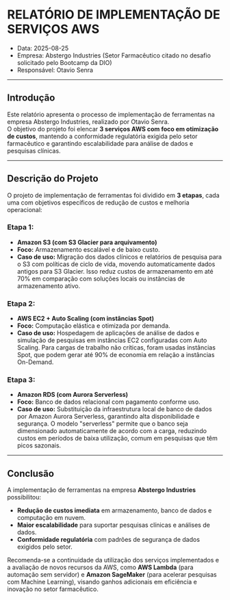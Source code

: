 # RELATÓRIO DE IMPLEMENTAÇÃO DE SERVIÇOS AWS 

- Data: 2025-08-25
- Empresa: Abstergo Industries (Setor Farmacêutico citado no desafio solicitado pelo Bootcamp da DIO)  
- Responsável: Otavio Senra

---

## Introdução 
Este relatório apresenta o processo de implementação de ferramentas na empresa Abstergo Industries, realizado por Otavio Senra.  
O objetivo do projeto foi elencar **3 serviços AWS com foco em otimização de custos**, mantendo a conformidade regulatória exigida pelo setor farmacêutico e garantindo escalabilidade para análise de dados e pesquisas clínicas.  

---

## Descrição do Projeto 
O projeto de implementação de ferramentas foi dividido em **3 etapas**, cada uma com objetivos específicos de redução de custos e melhoria operacional:  

### Etapa 1:  
- **Amazon S3 (com S3 Glacier para arquivamento)**  
- **Foco:** Armazenamento escalável e de baixo custo.  
- **Caso de uso:** Migração dos dados clínicos e relatórios de pesquisa para o S3 com políticas de ciclo de vida, movendo automaticamente dados antigos para S3 Glacier. Isso reduz custos de armazenamento em até 70% em comparação com soluções locais ou instâncias de armazenamento ativo.  

### Etapa 2:  
- **AWS EC2 + Auto Scaling (com instâncias Spot)**  
- **Foco:** Computação elástica e otimizada por demanda.  
- **Caso de uso:** Hospedagem de aplicações de análise de dados e simulação de pesquisas em instâncias EC2 configuradas com Auto Scaling. Para cargas de trabalho não críticas, foram usadas instâncias Spot, que podem gerar até 90% de economia em relação a instâncias On-Demand.  

### Etapa 3:  
- **Amazon RDS (com Aurora Serverless)**  
- **Foco:** Banco de dados relacional com pagamento conforme uso.  
- **Caso de uso:** Substituição da infraestrutura local de banco de dados por Amazon Aurora Serverless, garantindo alta disponibilidade e segurança. O modelo "serverless" permite que o banco seja dimensionado automaticamente de acordo com a carga, reduzindo custos em períodos de baixa utilização, comum em pesquisas que têm picos sazonais.  

---

## Conclusão 
A implementação de ferramentas na empresa **Abstergo Industries** possibilitou:  
- **Redução de custos imediata** em armazenamento, banco de dados e computação em nuvem.  
- **Maior escalabilidade** para suportar pesquisas clínicas e análises de dados.  
- **Conformidade regulatória** com padrões de segurança de dados exigidos pelo setor.  

Recomenda-se a continuidade da utilização dos serviços implementados e a avaliação de novos recursos da AWS, como **AWS Lambda** (para automação sem servidor) e **Amazon SageMaker** (para acelerar pesquisas com Machine Learning), visando ganhos adicionais em eficiência e inovação no setor farmacêutico.  
